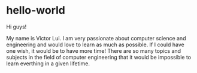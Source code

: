 # hello-world

Hi guys!

My name is Victor Lui. I am very passionate about computer science and engineering and would love to learn as much as possible. If I could have one wish, it would be to have more time! There are so many topics and subjects in the field of computer engineering that it would be impossible to learn everthing in a given lifetime. 
